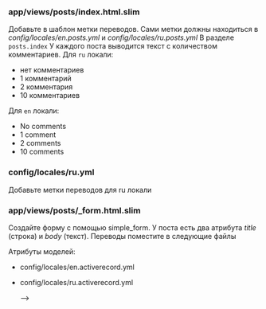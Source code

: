 <!-- # i18n

## Ссылки

* [Rails guides — i18n](https://guides.rubyonrails.org/i18n.html)
* [i18n-debug](https://github.com/fphilipe/i18n-debug) — гем для вывода в загружаемых переводов в режиме разработки
* [simple_form — I18n](https://github.com/heartcombo/simple_form#i18n)

## Задачи

Подключите гем для работы с переводами и добавьте на страницу метки для русского (ru) и английского (en) языков.

### Gemfile

* Подключите гем `rails-i18n` для осуществления переводов

  ```ruby
  gem 'rails-i18n'
  ```

* Подключите гем `i18n-debug` для отображения в терминале запрошенных переводов при работе в окружении для разработки

  ```ruby
  gem 'i18n-debug'
  ```

* Выполните `make setup` для установки зависимостей, выполнения миграцией и создания тестовых данных -->

<!-- ### config/routes.rb

Добавьте в роуты скоуп для локалей. Пример получившихся урлов:

```text
http://example.com/ru
http://example.com/en/posts
```

### app/views/layouts/application.html.slim -->

<!-- * Добавьте метку с переводом в заголовок страницы
* Добавьте метку в footer с названием Хекслета и текущим годом.

  * ru - `© Хекслет, 2022`
  * en - `© Hexlet, 2022`

  Файлы локализации создайте самостоятельно в директории *config/locales* -->

<!-- ### app/views/layouts/shared/_nav.html.slim

Добавьте в навигацию ссылки на домашнюю страницу и список постов -->

<!-- ### app/views/home/index.html.slim

Выведите на странице для локалей следующий текст

* en - Home Page
* ru - Домашняя страница -->

### app/views/posts/index.html.slim

Добавьте в шаблон метки переводов. Сами метки должны находиться в *config/locales/en.posts.yml* и *config/locales/ru.posts.yml* В разделе `posts.index` У каждого поста выводится текст с количеством комментариев. Для `ru` локали:

* нет комментариев
* 1 комментарий
* 2 комментария
* 10 комментариев

Для `en` локали:

* No comments
* 1 comment
* 2 comments
* 10 comments

<!-- В каждой строчке с постом выведите ссылки на просмотр, изменение, удаление (с подтверждением) постов. Тексты ссылок должны быть локализованы -->

### config/locales/ru.yml

Добавьте метки переводов для ru локали

### app/views/posts/_form.html.slim

Создайте форму с помощью simple_form. У поста есть два атрибута *title* (строка) и *body* (текст). Переводы поместите в следующие файлы

  Атрибуты моделей:

* config/locales/en.activerecord.yml
* config/locales/ru.activerecord.yml

  <!-- Переводы для форм (плейсхолдеры):

<!-- * config/locales/en.simple_form.yml
* config/locales/ru.simple_form.yml --> -->

<!-- ### config/locales/ru.yml

Добавьте недостающие метки переводов, аналогично содержимому *config/locales/en.yml* -->


